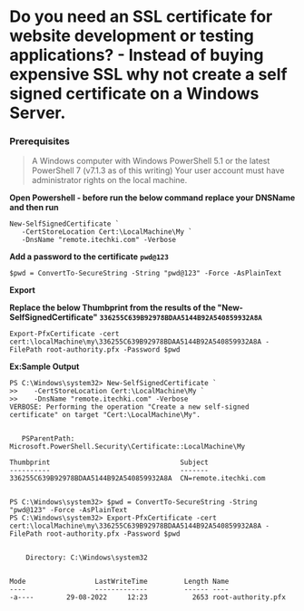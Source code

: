 # Do you need an SSL certificate for website development or testing applications? - Instead of buying expensive SSL why not create a self signed certificate on a Windows Server.

### Prerequisites

> A Windows computer with Windows PowerShell 5.1 or the latest PowerShell 7 (v7.1.3 as of this writing)
> Your user account must have administrator rights on the local machine.

**Open Powershell - before run the below command replace your DNSName and then run**

```
New-SelfSignedCertificate `
   -CertStoreLocation Cert:\LocalMachine\My `
   -DnsName "remote.itechki.com" -Verbose
```

**Add a password to the certificate** **`pwd@123`**

```
$pwd = ConvertTo-SecureString -String "pwd@123" -Force -AsPlainText
```

**Export**

**Replace the below Thumbprint from the results of the "New-SelfSignedCertificate"** **`336255C639B92978BDAA5144B92A540859932A8A`**

```
Export-PfxCertificate -cert cert:\localMachine\my\336255C639B92978BDAA5144B92A540859932A8A -FilePath root-authority.pfx -Password $pwd
```

**Ex:Sample Output**

```
PS C:\Windows\system32> New-SelfSignedCertificate `
>>    -CertStoreLocation Cert:\LocalMachine\My `
>>    -DnsName "remote.itechki.com" -Verbose
VERBOSE: Performing the operation "Create a new self-signed certificate" on target "Cert:\LocalMachine\My".


   PSParentPath: Microsoft.PowerShell.Security\Certificate::LocalMachine\My

Thumbprint                                Subject
----------                                -------
336255C639B92978BDAA5144B92A540859932A8A  CN=remote.itechki.com


PS C:\Windows\system32> $pwd = ConvertTo-SecureString -String "pwd@123" -Force -AsPlainText
PS C:\Windows\system32> Export-PfxCertificate -cert cert:\localMachine\my\336255C639B92978BDAA5144B92A540859932A8A -FilePath root-authority.pfx -Password $pwd


    Directory: C:\Windows\system32


Mode                 LastWriteTime         Length Name
----                 -------------         ------ ----
-a----        29-08-2022     12:23           2653 root-authority.pfx
```